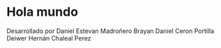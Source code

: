 # Hola mundo
Desarrollado por 
Daniel Estevan Madroñero
Brayan Daniel Ceron Portilla
Deiwer Hernán Chaleal Perez
